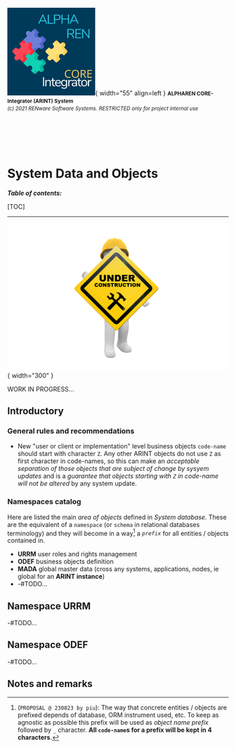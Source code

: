 ![arint_logo](../pictures/arint_logo.png){ width="55" align=left }
<small markdown>**ALPHAREN CORE-Integrator (ARINT) System**<br>
*(c) 2021 RENware Software Systems. RESTRICTED only for project internal use*
</small><br><br><br><br><br><br>


# System Data and Objects

***Table of contents:***

[TOC]

***

![wip page](../pictures/under_maintenance.png){ width="300" }

WORK IN PROGRESS...

## Introductory

### General rules and recommendations

* New "user or client or implementation" level business objects `code-name` should start with character `Z`. Any other ARINT objects do not use `Z` as first character in code-names, so this can make an *acceptable separation of those objects that are subject of change by sysyem updates* and is a *guarantee that objects starting with `Z` in code-name will not be altered* by any system update.



### Namespaces catalog

Here are listed the main *area of objects* defined in *System database*. These are the equivalent of a `namespace` (or `schema` in relational databases terminology) and they will become in a way[^1] a *`prefix`* for all entities / objects contained in.

* **URRM** user roles and rights management
* **ODEF** business objects definition
* **MADA** global master data (cross any systems, applications, nodes, ie global for an **ARINT instance**)
* -#TODO...




## Namespace URRM

-#TODO...




## Namespace ODEF

-#TODO...








## Notes and remarks

[^1]:
    (`PROPOSAL @ 230823 by piu`): The way that concrete entities / objects are prefixed depends of database, ORM instrument used, etc. To keep as agnostic as possible this prefix will be used as *object name prefix* followed by `_` character. **All `code-name`s for a prefix will be kept in 4 characters**.
